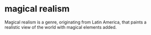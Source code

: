 # magical realism

Magical realism is a genre, originating from Latin America, that paints a realistic view of the world with magical elements added.

